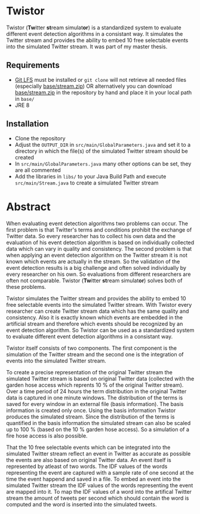 # Twistor
Twistor (**Tw**itter **st**ream simulat**or**) is a standardized system to evaluate different event detection algorithms in a consistant way. It simulates the Twitter stream and provides the ability to embed 10 free selectable events into the simulated Twitter stream. It was part of my master thesis.

## Requirements
- [Git LFS](https://git-lfs.github.com/) must be installed or `git clone` will not retrieve all needed files (especially [base/stream.zip](base/stream.zip)) OR alternatively you can download [base/stream.zip](base/stream.zip) in the repository by hand and place it in your local path in `base/`
- JRE 8

## Installation
- Clone the repository
- Adjust the `OUTPUT_DIR` in `src/main/GlobalParameters.java` and set it to a directory in which the file(s) of the simulated Twitter stream should be created
- In `src/main/GlobalParameters.java` many other options can be set, they are all commented
- Add the libraries in `libs/` to your Java Build Path and execute `src/main/Stream.java` to create a simulated Twitter stream

# Abstract
When evaluating event detection algorithms two problems can occur. The first problem is that Twitter's terms and conditions prohibit the exchange of Twitter data. So every researcher has to collect his own data and the evaluation of his event detection algorithm is based on individually collected data which can vary in quality and consistency. The second problem is that when applying an event detection algorithm on the Twitter stream it is not known which events are actually in the stream. So the validation of the event detection results is a big challenge and often solved individually by every researcher on his own. So evaluations from different researchers are often not comparable. Twistor (**Tw**itter **st**ream simulat**or**) solves both of these problems.

Twistor simulates the Twitter stream and provides the ability to embed 10 free selectable events into the simulated Twitter stream. With Twistor every researcher can create Twitter stream data which has the same quality and consistency. Also it is exactly known which events are embedded in the artificial stream and therefore which events should be recognized by an event detection algorithm. So Twistor can be used as a standardized system to evaluate different event detection algorithms in a consistant way. 

Twistor itself consists of two components. The first component is the simulation of the Twitter stream and the second one is the integration of events into the simulated Twitter stream.

To create a precise representation of the original Twitter stream the simulated Twitter stream is based on original Twitter data (collected with the garden hose access which reprents 10 % of the original Twitter stream). Over a time period of 24 hours the term distribution in the original Twitter data is captured in one minute windows. The distribution of the terms is saved for every window in an external file (basis information). The basis information is created only once. Using the basis information Twistor produces the simulated stream. Since the distribution of the terms is quantified in the basis information the simulated stream can also be scaled up to 100 % (based on the 10 % garden hose access). So a simulation of a fire hose access is also possible.

That the 10 free selectable events which can be integrated into the simulated Twitter stream reflect an event in Twitter as accurate as possible the events are also based on original Twitter data. An event itself is represented by atleast of two words. The IDF values of the words representing the event are captured with a sample rate of one second at the time the event happend and saved in a file. To embed an event into the simulated Twitter stream the IDF values of the words representing the event are mapped into it. To map the IDF values of a word into the artifical Twitter stream the amount of tweets per second which should contain the word is computed and the word is inserted into the simulated tweets.
